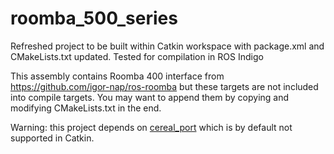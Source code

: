 # roomba_500_series
Refreshed project to be built within Catkin workspace with package.xml and CMakeLists.txt updated.
Tested for compilation in ROS Indigo

This assembly contains Roomba 400 interface from https://github.com/igor-nap/ros-roomba but these targets are not included into compile targets.
You may want to append them by copying and modifying CMakeLists.txt in the end.

Warning: this project depends on [cereal_port](https://github.com/NetBUG/cereal_port) which is by default not supported in Catkin.